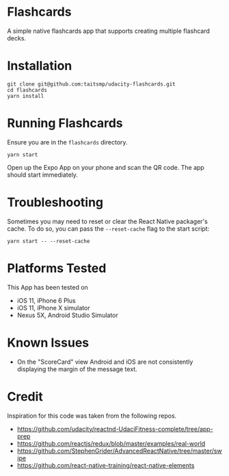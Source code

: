# Flashcards

A simple native flashcards app that supports creating multiple flashcard decks.   

# Installation

```
git clone git@github.com:taitsmp/udacity-flashcards.git
cd flashcards
yarn install
```

# Running Flashcards

Ensure you are in the `flashcards` directory. 

```
yarn start
```

Open up the Expo App on your phone and scan the QR code.  The app should start immediately. 

# Troubleshooting

Sometimes you may need to reset or clear the React Native packager's cache. To do so, you can pass the `--reset-cache` flag to the start script:

```
yarn start -- --reset-cache
```

# Platforms Tested

This App has been tested on

* iOS 11, iPhone 6 Plus
* iOS 11, iPhone X simulator
* Nexus 5X, Android Studio Simulator

# Known Issues

* On the "ScoreCard" view Android and iOS are not consistently displaying the margin of the message text.

# Credit

Inspiration for this code was taken from the following repos.  

* https://github.com/udacity/reactnd-UdaciFitness-complete/tree/app-prep
* https://github.com/reactjs/redux/blob/master/examples/real-world
* https://github.com/StephenGrider/AdvancedReactNative/tree/master/swipe
* https://github.com/react-native-training/react-native-elements
